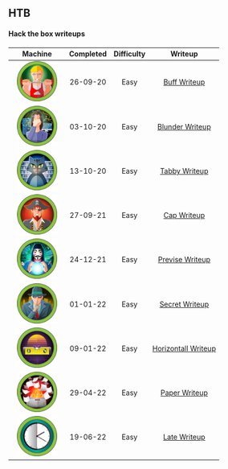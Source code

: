 ## HTB

#### Hack the box writeups

| Machine                                   | Completed | Difficulty | Writeup                                  |
|:-----------------------------------------:|:---------:|:----------:|:----------------------------------------:|
| <img width=80% src="img/buff.png">        | 26-09-20  | Easy       | [Buff Writeup](./writeups/buff.md)       |
| <img width=80% src="img/blunder.png">     | 03-10-20  | Easy       | [Blunder Writeup](./writeups/blunder.md) |
| <img width=80% src="img/tabby.png">       | 13-10-20  | Easy       | [Tabby Writeup](./writeups/tabby.md)     |
| <img width=80% src="img/cap.png">         | 27-09-21  | Easy       | [Cap Writeup](./writeups/cap.md)         |
| <img width=80% src="img/previse.png">     | 24-12-21  | Easy       | [Previse Writeup](./writeups/previse.md) |
| <img width=80% src="img/secret.png">      | 01-01-22  | Easy       | [Secret Writeup](./writeups/secret.md)   |
| <img width=80% src="img/horizontall.png"> | 09-01-22  | Easy       | [Horizontall Writeup](./writeups/horizontall.md)   |
| <img width=80% src="img/paper.png">       | 29-04-22  | Easy       | [Paper Writeup](./writeups/paper.md)     |
| <img width=80% src="img/late.png">        | 19-06-22  | Easy       | [Late Writeup](./writeups/late.md)     |
